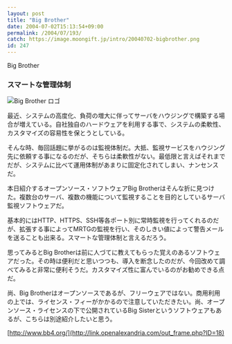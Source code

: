 ```yaml
---
layout: post
title: "Big Brother"
date: 2004-07-02T15:13:54+09:00
permalink: /2004/07/193/
catch: https://image.moongift.jp/intro/20040702-bigbrother.png
id: 247
---
```

Big Brother  
<!--more-->

### スマートな管理体制
  

![Big Brother ロゴ](https://image.moongift.jp/intro/20040702-bigbrother.png "Big Brother ロゴ")

  

最近、システムの高度化、負荷の増大に伴ってサーバをハウジングで構築する場合が増えている。自社独自のハードウェアを利用する事で、システムの柔軟性、カスタマイズの容易性を保とうとしている。

  

そんな時、毎回話題に挙がるのは監視体制だ。大抵、監視サービスをハウジング先に依頼する事になるのだが、そちらは柔軟性がない。最低限と言えばそれまでだが、システムに比べて運用体制があまりに固定化されてしまい、ナンセンスだ。

  

本日紹介するオープンソース・ソフトウェアBig Brotherはそんな折に見つけた。複数台のサーバ、複数の機能について監視することを目的としているサーバ監視ソフトウェアだ。

  

基本的にはHTTP、HTTPS、SSH等各ポート別に常時監視を行ってくれるのだが、拡張する事によってMRTGの監視を行い、そのしきい値によって警告メールを送ることも出来る。スマートな管理体制と言えるだろう。

  

思ってみるとBig Brotherは前に人づてに教えてもらった覚えのあるソフトウェアだった。その時は便利だと思いつつも、導入を断念したのだが、今回改めて調べてみると非常に便利そうだ。カスタマイズ性に富んでいるのがお勧めできる点だ。

  

尚、Big Brotherはオープンソースであるが、フリーウェアではない。商用利用の上では、ライセンス・フィーがかかるので注意していただきたい。尚、オープンソース・ライセンスの下で公開されているBig Sisterというソフトウェアもあるが、こちらは別途紹介したいと思う。

  

[http://www.bb4.org/](http://link.openalexandria.com/out_frame.php?ID=18)

